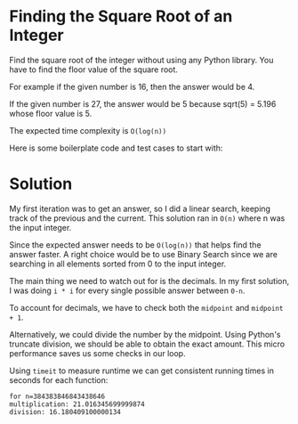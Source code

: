 # Finding the Square Root of an Integer

Find the square root of the integer without using any Python library. You have to find the floor value of the square root.

For example if the given number is 16, then the answer would be 4.

If the given number is 27, the answer would be 5 because sqrt(5) = 5.196 whose floor value is 5.

The expected time complexity is `O(log(n))`

Here is some boilerplate code and test cases to start with:

# Solution

My first iteration was to get an answer, so I did a linear search, keeping track of the previous and the current. This solution ran in `O(n)` where n was the input integer.

Since the expected answer needs to be `O(log(n))` that helps find the answer faster. A right choice would be to use Binary Search since we are searching in all elements sorted from 0 to the input integer. 

The main thing we need to watch out for is the decimals. In my first solution, I was doing `i * i` for every single possible answer between `0-n`.

To account for decimals, we have to check both the `midpoint` and `midpoint + 1`.

Alternatively, we could divide the number by the midpoint. Using Python's truncate division, we should be able to obtain the exact amount.  This micro performance saves us some checks in our loop. 

Using `timeit` to measure runtime we can get consistent running times in seconds for each function: 

```
for n=384383846843438646
multiplication: 21.016345699999874
division: 16.180409100000134
```
 